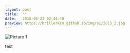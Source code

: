 ```yaml
---
layout: post
title:  ""
date:   2018-05-23 02:44:40
preview: https://brillerkim.github.io/img/a1/2015_2.jpg
---
```


![Picture 1](https://brillerkim.github.io/img/a1/2015_1.jpg)

test
